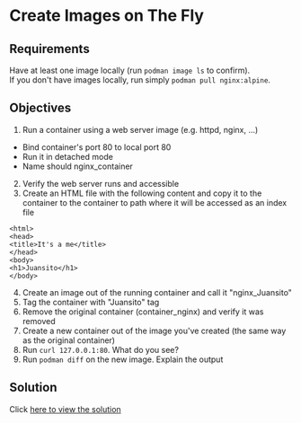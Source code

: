 # Create Images on The Fly

## Requirements

Have at least one image locally (run `podman image ls` to confirm).<br>
If you don't have images locally, run simply `podman pull nginx:alpine`.

## Objectives

1. Run a container using a web server image (e.g. httpd, nginx, ...)
  - Bind container's port 80 to local port 80
  - Run it in detached mode
  - Name should nginx_container
2. Verify the web server runs and accessible
3. Create an HTML file with the following content and copy it to the container to the container to path where it will be accessed as an index file

```
<html>
<head>
<title>It's a me</title>
</head>
<body>
<h1>Juansito</h1>
</body>
```

4. Create an image out of the running container and call it "nginx_Juansito"
5. Tag the container with "Juansito" tag
6. Remove the original container (container_nginx) and verify it was removed
7. Create a new container out of the image you've created (the same way as the original container)
8. Run `curl 127.0.0.1:80`. What do you see?
9. Run `podman diff` on the new image. Explain the output

## Solution

Click [here to view the solution](solutions/commit_image.md)

